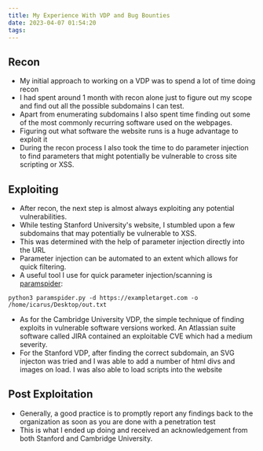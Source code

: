 ```yaml
---
title: My Experience With VDP and Bug Bounties
date: 2023-04-07 01:54:20
tags:
---
```


## Recon

- My initial approach to working on a VDP was to spend a lot of time doing recon
- I had spent around 1 month with recon alone just to figure out my scope and find out all the possible subdomains I can test.
- Apart from enumerating subdomains I also spent time finding out some of the most commonly recurring software used on the webpages.
- Figuring out what software the website runs is a huge advantage to exploit it
- During the recon process I also took the time to do parameter injection to find parameters that might potentially be vulnerable to cross site scripting or XSS.

## Exploiting

- After recon, the next step is almost always exploiting any potential vulnerabilities.
- While testing Stanford University's website, I stumbled upon a few subdomains that may potentially be vulnerable to XSS.
- This was determined with the help of parameter injection directly into the URL
- Parameter injection can be automated to an extent which allows for quick filtering.
- A useful tool I use for quick parameter injection/scanning is [paramspider](https://github.com/devanshbatham/ParamSpider):

```
python3 paramspider.py -d https://exampletarget.com -o /home/icarus/Desktop/out.txt
```

- As for the Cambridge University VDP, the simple technique of finding exploits in vulnerable software versions worked. An Atlassian suite software called JIRA contained an exploitable CVE which had a medium severity.
- For the Stanford VDP, after finding the correct subdomain, an SVG injecton was tried and I was able to add a number of html divs and images on load. I was also able to load scripts into the website

## Post Exploitation

- Generally, a good practice is to promptly report any findings back to the organization as soon as you are done with a penetration test
- This is what I ended up doing and received an acknowledgement from both Stanford and Cambridge University.
